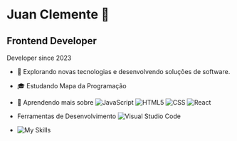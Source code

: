 # Juan Clemente 👋

## Frontend Developer

Developer since 2023
- 🤔 Explorando novas tecnologias e desenvolvendo soluções de software.
- 🎓 Estudando Mapa da Programação 
- 🌱 Aprendendo mais sobre ![JavaScript](https://img.shields.io/badge/-JavaScript-333333?style=flat&logo=javascript) ![HTML5](https://img.shields.io/badge/-HTML5-333333?style=flat&logo=HTML5) ![CSS](https://img.shields.io/badge/-CSS-333333?style=flat&logo=CSS3&logoColor=1572B6) ![React](https://img.shields.io/badge/-React-333333?style=flat&logo=react)
- Ferramentas de Desenvolvimento ![Visual Studio Code](https://img.shields.io/badge/-Visual%20Studio%20Code-333333?style=flat&logo=visual-studio-code&logoColor=007ACC)

- ![My Skills](https://skillicons.dev/icons?i=js,html,css,react)




